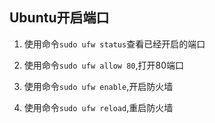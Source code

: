 ## Ubuntu开启端口

1. 使用命令`sudo ufw status`查看已经开启的端口

2. 使用命令`sudo ufw allow 80`,打开80端口

3. 使用命令`sudo ufw enable`,开启防火墙

4. 使用命令`sudo ufw reload`,重启防火墙

 
